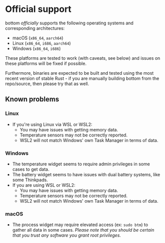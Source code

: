 # Official support

bottom _officially_ supports the following operating systems and corresponding architectures:

- macOS (`x86_64`, `aarch64`)
- Linux (`x86_64`, `i686`, `aarch64`)
- Windows (`x86_64`, `i686`)

These platforms are tested to work (with caveats, see below) and issues on these platforms will be fixed if possible.

Furthermore, binaries are expected to be built and tested using the most recent version of stable Rust - if you are manually building
bottom from the repo/source, then please try that as well.

## Known problems

### Linux

- If you're using Linux via WSL or WSL2:
  - You may have issues with getting memory data.
  - Temperature sensors may not be correctly reported.
  - WSL2 will not match Windows' own Task Manager in terms of data.

### Windows

- The temperature widget seems to require admin privileges in some cases to get data.
- The battery widget seems to have issues with dual battery systems, like some Thinkpads.
- If you are using WSL or WSL2:
  - You may have issues with getting memory data.
  - Temperature sensors may not be correctly reported.
  - WSL2 will not match Windows' own Task Manager in terms of data.

### macOS

- The process widget may require elevated access (ex: `sudo btm`) to gather all data in some cases. _Please note that you should be certain that you trust any software you grant root privileges._
